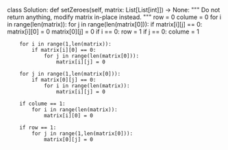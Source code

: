 class Solution:
    def setZeroes(self, matrix: List[List[int]]) -> None:
        """
        Do not return anything, modify matrix in-place instead.
        """
        row = 0
        colume = 0
        for i in range(len(matrix)):
            for j in range(len(matrix[0])):
                if matrix[i][j] == 0:
                    matrix[i][0] = 0
                    matrix[0][j] = 0
                    if i == 0:
                        row = 1
                    if j == 0:
                        colume = 1
                        
                    
        
        for i in range(1,len(matrix)):
            if matrix[i][0] == 0:
                for j in range(len(matrix[0])):
                    matrix[i][j] = 0
                    
        for j in range(1,len(matrix[0])): 
            if matrix[0][j] == 0:
                for i in range(len(matrix)):
                    matrix[i][j] = 0
        
        if colume == 1:
            for i in range(len(matrix)):
                matrix[i][0] = 0
        
        if row == 1:
            for j in range(1,len(matrix[0])): 
                matrix[0][j] = 0
                
